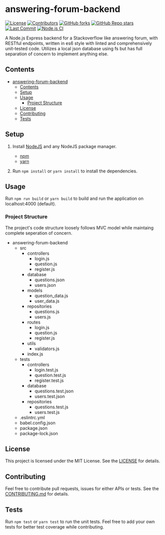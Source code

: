 # answering-forum-backend

[![License](https://img.shields.io/github/license/dhi13man/answering-forum-backend)](https://github.com/Dhi13man/answering-forum-backend/blob/main/LICENSE)
[![Contributors](https://img.shields.io/github/contributors-anon/dhi13man/answering-forum-backend?style=flat)](https://github.com/Dhi13man/answering-forum-backend/graphs/contributors)
[![GitHub forks](https://img.shields.io/github/forks/dhi13man/answering-forum-backend?style=social)](https://github.com/Dhi13man/answering-forum-backend/network/members)
[![GitHub Repo stars](https://img.shields.io/github/stars/dhi13man/answering-forum-backend?style=social)](https://github.com/Dhi13man/answering-forum-backend/stargazers)
[![Last Commit](https://img.shields.io/github/last-commit/dhi13man/answering-forum-backend)](https://github.com/Dhi13man/answering-forum-backend/commits/main)
[![Node.js CI](https://github.com/Dhi13man/answering-forum-backend/workflows/Node.js%20CI/badge.svg)](https://github.com/Dhi13man/answering-forum-backend/actions)

A Node.js Express backend for a Stackoverflow like answering forum, with RESTful endpoints, written in es6 style with linted and comprehensively unit-tested code. Utilizes a local json database using fs but has full separation of concern to implement anything else.

## Contents

- [answering-forum-backend](#answering-forum-backend)
  - [Contents](#contents)
  - [Setup](#setup)
  - [Usage](#usage)
    - [Project Structure](#project-structure)
  - [License](#license)
  - [Contributing](#contributing)
  - [Tests](#tests)

## Setup

1. Install [NodeJS](https://nodejs.org/en/) and any NodeJS package manager.
    - [npm](https://www.npmjs.com/)
    - [yarn](https://yarnpkg.com/)

2. Run `npm install` or `yarn install` to install the dependencies.

## Usage

Run `npm run build` or `yarn build` to build and run the application on localhost:4000 (default).

### Project Structure

The project's code structure loosely follows MVC model while maintaing complete seperation of concern.

- answering-forum-backend
  - src
    - controllers
      - login.js
      - question.js
      - register.js
    - database
      - questions.json
      - users.json
    - models
      - question_data.js
      - user_data.js
    - repositories
      - questions.js
      - users.js
    - routes
      - login.js
      - question.js
      - register.js
    - utils
      - validators.js
    - index.js
  - tests
    - controllers
      - login.test.js
      - question.test.js
      - register.test.js
    - database
      - questions.test.json
      - users.test.json
    - repositories
      - questions.test.js
      - users.test.js
  - .eslintrc.yml
  - babel.config.json
  - package.json
  - package-lock.json

## License

This project is licensed under the MIT License. See the [LICENSE](https://github.com/Dhi13man/answering-forum-backend/blob/main/LICENSE) for details.

## Contributing

Feel free to contribute pull requests, issues for either APIs or tests. See the [CONTRIBUTING.md](https://github.com/Dhi13man/answering-forum-backend/blob/main/CONTRIBUTING.md) for details.

## Tests

Run `npm test` or `yarn test` to run the unit tests. Feel free to add your own tests for better test coverage while contributing.
